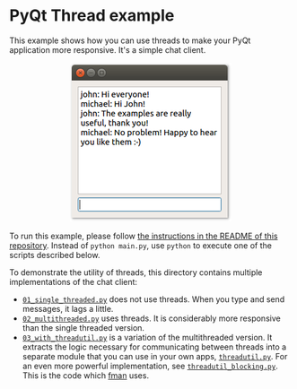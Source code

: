 # PyQt Thread example

This example shows how you can use threads to make your PyQt application more responsive. It's a simple chat client.

<p align="center"><img src="pyqt-thread-example.png" alt="PyQt Thread Example"></p>

To run this example, please follow [the instructions in the README of this repository](https://github.com/1mh/pyqt-examples#running-the-examples). Instead of `python main.py`, use `python` to execute one of the scripts described below.

To demonstrate the utility of threads, this directory contains multiple implementations of the chat client:

 * [`01_single_threaded.py`](01_single_threaded.py) does not use threads. When you type and send messages, it lags a little.
 * [`02_multithreaded.py`](02_multithreaded.py) uses threads. It is considerably more responsive than the single threaded version.
 * [`03_with_threadutil.py`](03_with_threadutil.py) is a variation of the multithreaded version. It extracts the logic necessary for communicating between threads into a separate module that you can use in your own apps, [`threadutil.py`](threadutil.py). For an even more powerful implementation, see [`threadutil_blocking.py`](threadutil_blocking.py). This is the code which [fman](https://fman.io) uses.
